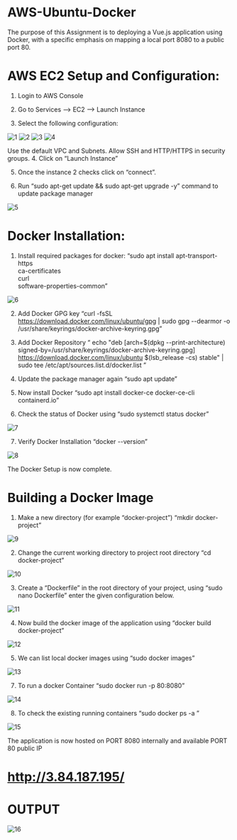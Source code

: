 # AWS-Ubuntu-Docker
The purpose of this Assignment is to deploying a Vue.js application using Docker, with a specific emphasis on mapping a local port 8080 to a public port 80.

# AWS EC2 Setup and Configuration: 
1.	Login to AWS Console 

2.	Go to Services --> EC2 --> Launch Instance

3.	Select the following configuration:

![1](https://github.com/Niket-Patil/AWS-Ubuntu-Docker/assets/86849874/69ac8fe4-42ae-4888-9770-6b8c6dc6d9e8)
![2](https://github.com/Niket-Patil/AWS-Ubuntu-Docker/assets/86849874/a185a8d0-d2b0-4233-bb73-5e681e7b7a55)
![3](https://github.com/Niket-Patil/AWS-Ubuntu-Docker/assets/86849874/b2c09cf0-0c44-42a7-89e1-e115a696dda7)
![4](https://github.com/Niket-Patil/AWS-Ubuntu-Docker/assets/86849874/04b2799d-3b8d-4e18-a75f-c0f9307f4cb6)  

Use the default VPC and Subnets. 
Allow SSH and HTTP/HTTPS in security groups.
4.	Click on “Launch Instance”

5.	Once the instance 2 checks click on “connect”.

6.	Run “sudo apt-get update && sudo apt-get upgrade -y” command to update package manager

 
![5](https://github.com/Niket-Patil/AWS-Ubuntu-Docker/assets/86849874/7e944510-fe18-45df-b1a1-d91314231582)


# Docker Installation:

1.	Install required packages for docker:
“sudo apt install apt-transport-https \
 ca-certificates \
 curl \
 software-properties-common”

 ![6](https://github.com/Niket-Patil/AWS-Ubuntu-Docker/assets/86849874/17040089-a7fe-48aa-b8ad-9382c2ed90bc)


2.	Add Docker GPG key
“curl -fsSL https://download.docker.com/linux/ubuntu/gpg | sudo gpg --dearmor -o /usr/share/keyrings/docker-archive-keyring.gpg”


3.	Add Docker Repository
“ echo "deb [arch=$(dpkg --print-architecture) signed-by=/usr/share/keyrings/docker-archive-keyring.gpg] https://download.docker.com/linux/ubuntu $(lsb_release -cs) stable" | sudo tee /etc/apt/sources.list.d/docker.list ”

4.	Update the package manager again
“sudo apt update”

5.	Now install Docker
“sudo apt install docker-ce docker-ce-cli containerd.io”

6.	Check the status of Docker using “sudo systemctl status docker”

 ![7](https://github.com/Niket-Patil/AWS-Ubuntu-Docker/assets/86849874/318bcbc9-da6f-4d06-b273-9c41ecfc32d2)


7.	Verify Docker Installation
“docker  --version”

![8](https://github.com/Niket-Patil/AWS-Ubuntu-Docker/assets/86849874/4c6d1c00-0b1d-4343-bb03-198488f7ce23)


The Docker Setup is now complete.







# Building a Docker Image

1.	Make a new directory (for example “docker-project”)
“mkdir docker-project”

 ![9](https://github.com/Niket-Patil/AWS-Ubuntu-Docker/assets/86849874/de083819-403a-4d7a-979a-316badccccc4)


2.	Change the current working directory to project root directory
“cd docker-project”
 
![10](https://github.com/Niket-Patil/AWS-Ubuntu-Docker/assets/86849874/d6225c11-ee39-4f48-8dbd-590c7806b303)

3.	Create a “Dockerfile” in the root directory of your project, using 
“sudo nano Dockerfile” enter the given configuration below.
 
![11](https://github.com/Niket-Patil/AWS-Ubuntu-Docker/assets/86849874/90574d8d-86c9-47ae-8745-8f51c7a28cc3)

4.	Now build the docker image of the application using 
“docker build docker-project”
 
![12](https://github.com/Niket-Patil/AWS-Ubuntu-Docker/assets/86849874/88442825-b494-4747-8a40-1da62ba4e820)

5.	We can list local docker images using 
“sudo docker images”

![13](https://github.com/Niket-Patil/AWS-Ubuntu-Docker/assets/86849874/567c2a16-c9ce-440d-817d-ffaf7579bc23)

 
7.	To run a docker Container
“sudo docker run -p 80:8080”
 
![14](https://github.com/Niket-Patil/AWS-Ubuntu-Docker/assets/86849874/b2550a13-4f6f-408c-8877-d2815d379fb3)

8.	To check the existing running containers 
“sudo docker ps -a ”

 ![15](https://github.com/Niket-Patil/AWS-Ubuntu-Docker/assets/86849874/f94f2a71-eb16-41c6-b75f-03fc21dfe454)


The application is now hosted on PORT 8080 internally and available PORT 80 public IP
 # http://3.84.187.195/

# OUTPUT
  

![16](https://github.com/Niket-Patil/AWS-Ubuntu-Docker/assets/86849874/28a980f9-ed50-403a-a354-c02096e2d7ce)



